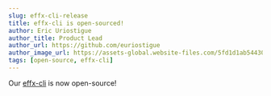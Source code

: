 ```yaml
---
slug: effx-cli-release
title: effx-cli is open-sourced!
author: Eric Uriostigue
author_title: Product Lead
author_url: https://github.com/euriostigue
author_image_url: https://assets-global.website-files.com/5fd1d1ab54430e6b747263b2/5fd1d1ab54430eb7c8726407_eric%20headshot.jpeg
tags: [open-source, effx-cli]
---
```


Our [effx-cli](https://github.com/effxhq/effx-cli) is now open-source!

